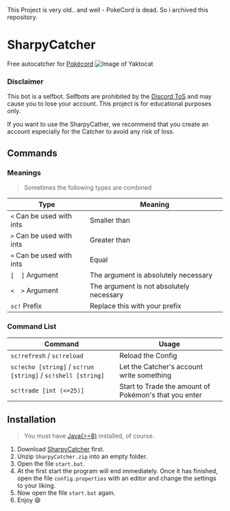 This Project is very old.. and well - PokeCord is dead. So i archived this repository.

# SharpyCatcher
Free autocatcher for [Pokécord](https://www.pokecord.com/)
![Image of Yaktocat](https://www2.pic-upload.de/img/36217582/logo-shadow2.png)

### Disclaimer
This bot is a selfbot. Selfbots are prohibited by the [Discord ToS](https://discordapp.com/terms) and may cause you to lose your account.
This project is for educational purposes only.

If you want to use the SharpyCather, we recommend that you create an account especially for the Catcher to avoid any risk of loss.

## Commands
### Meanings
> Sometimes the following types are combined

| Type  | Meaning |
| ------------- | ------------- |
| ``<`` Can be used with ints | Smaller than  |
| ``>`` Can be used with ints | Greater than  |
| ``=`` Can be used with ints | Equal |
| ``[  ]`` Argument | The argument is absolutely necessary |
| ``<  >`` Argument | The argument is not absolutely necessary |
| ``sc!`` Prefix | Replace this with your prefix |

### Command List
| Command  | Usage |
| ------------- | ------------- |
| ``sc!refresh`` / ``sc!reload``  | Reload the Config  |
| ``sc!echo [string]`` / ``sc!run [string]`` / ``sc!shell [string]``  | Let the Catcher's account write something  |
| ``sc!trade [int (<=25)]``  | Start to Trade the amount of Pokémon's that you enter  |

## Installation
> You must have [Java(>=8)](https://java.com/de/download/) installed, of course.

1. Download [SharpyCatcher](https://github.com/ConCodeDC/SharpyCatcher/releases) first.
2. Unzip ``SharpyCatcher.zip`` into an empty folder.
5. Open the file ``start.bat``.
6. At the first start the program will end immediately. Once it has finished, open the file ``config.properties`` with an editor and change the settings to your liking.
7. Now open the file ``start.bat`` again.
8. Enjoy 😄
